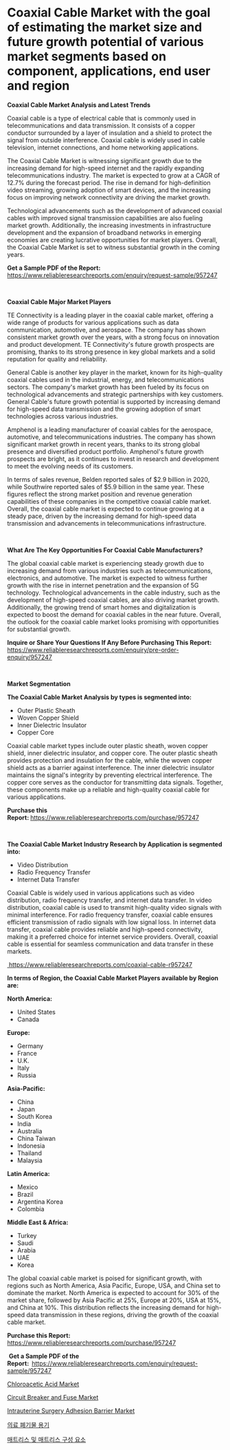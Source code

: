 <p><h1>Coaxial Cable Market with the goal of estimating the market size and future growth potential of various market segments based on component, applications, end user and region</h1></p><p><strong>Coaxial Cable Market Analysis and Latest Trends</strong></p>
<p><p>Coaxial cable is a type of electrical cable that is commonly used in telecommunications and data transmission. It consists of a copper conductor surrounded by a layer of insulation and a shield to protect the signal from outside interference. Coaxial cable is widely used in cable television, internet connections, and home networking applications.</p><p>The Coaxial Cable Market is witnessing significant growth due to the increasing demand for high-speed internet and the rapidly expanding telecommunications industry. The market is expected to grow at a CAGR of 12.7% during the forecast period. The rise in demand for high-definition video streaming, growing adoption of smart devices, and the increasing focus on improving network connectivity are driving the market growth.</p><p>Technological advancements such as the development of advanced coaxial cables with improved signal transmission capabilities are also fueling market growth. Additionally, the increasing investments in infrastructure development and the expansion of broadband networks in emerging economies are creating lucrative opportunities for market players. Overall, the Coaxial Cable Market is set to witness substantial growth in the coming years.</p></p>
<p><strong>Get a Sample PDF of the Report:&nbsp;</strong> <a href="https://www.reliableresearchreports.com/enquiry/request-sample/957247">https://www.reliableresearchreports.com/enquiry/request-sample/957247</a></p>
<p>&nbsp;</p>
<p><strong>Coaxial Cable Major Market Players</strong></p>
<p><p>TE Connectivity is a leading player in the coaxial cable market, offering a wide range of products for various applications such as data communication, automotive, and aerospace. The company has shown consistent market growth over the years, with a strong focus on innovation and product development. TE Connectivity's future growth prospects are promising, thanks to its strong presence in key global markets and a solid reputation for quality and reliability.</p><p>General Cable is another key player in the market, known for its high-quality coaxial cables used in the industrial, energy, and telecommunications sectors. The company's market growth has been fueled by its focus on technological advancements and strategic partnerships with key customers. General Cable's future growth potential is supported by increasing demand for high-speed data transmission and the growing adoption of smart technologies across various industries.</p><p>Amphenol is a leading manufacturer of coaxial cables for the aerospace, automotive, and telecommunications industries. The company has shown significant market growth in recent years, thanks to its strong global presence and diversified product portfolio. Amphenol's future growth prospects are bright, as it continues to invest in research and development to meet the evolving needs of its customers.</p><p>In terms of sales revenue, Belden reported sales of $2.9 billion in 2020, while Southwire reported sales of $5.9 billion in the same year. These figures reflect the strong market position and revenue generation capabilities of these companies in the competitive coaxial cable market. Overall, the coaxial cable market is expected to continue growing at a steady pace, driven by the increasing demand for high-speed data transmission and advancements in telecommunications infrastructure.</p></p>
<p>&nbsp;</p>
<p><strong>What Are The Key Opportunities For Coaxial Cable Manufacturers?</strong></p>
<p><p>The global coaxial cable market is experiencing steady growth due to increasing demand from various industries such as telecommunications, electronics, and automotive. The market is expected to witness further growth with the rise in internet penetration and the expansion of 5G technology. Technological advancements in the cable industry, such as the development of high-speed coaxial cables, are also driving market growth. Additionally, the growing trend of smart homes and digitalization is expected to boost the demand for coaxial cables in the near future. Overall, the outlook for the coaxial cable market looks promising with opportunities for substantial growth.</p></p>
<p><strong>Inquire or Share Your Questions If Any Before Purchasing This Report:</strong> <a href="https://www.reliableresearchreports.com/enquiry/pre-order-enquiry/957247">https://www.reliableresearchreports.com/enquiry/pre-order-enquiry/957247</a></p>
<p>&nbsp;</p>
<p><strong>Market Segmentation</strong></p>
<p><strong>The Coaxial Cable Market Analysis by types is segmented into:</strong></p>
<p><ul><li>Outer Plastic Sheath</li><li>Woven Copper Shield</li><li>Inner Dielectric Insulator</li><li>Copper Core</li></ul></p>
<p><p>Coaxial cable market types include outer plastic sheath, woven copper shield, inner dielectric insulator, and copper core. The outer plastic sheath provides protection and insulation for the cable, while the woven copper shield acts as a barrier against interference. The inner dielectric insulator maintains the signal's integrity by preventing electrical interference. The copper core serves as the conductor for transmitting data signals. Together, these components make up a reliable and high-quality coaxial cable for various applications.</p></p>
<p><strong>Purchase this Report:&nbsp;</strong><a href="https://www.reliableresearchreports.com/purchase/957247">https://www.reliableresearchreports.com/purchase/957247</a></p>
<p>&nbsp;</p>
<p><strong>The Coaxial Cable Market Industry Research by Application is segmented into:</strong></p>
<p><ul><li>Video Distribution</li><li>Radio Frequency Transfer</li><li>Internet Data Transfer</li></ul></p>
<p><p>Coaxial Cable is widely used in various applications such as video distribution, radio frequency transfer, and internet data transfer. In video distribution, coaxial cable is used to transmit high-quality video signals with minimal interference. For radio frequency transfer, coaxial cable ensures efficient transmission of radio signals with low signal loss. In internet data transfer, coaxial cable provides reliable and high-speed connectivity, making it a preferred choice for internet service providers. Overall, coaxial cable is essential for seamless communication and data transfer in these markets.</p></p>
<p><a href="https://www.reliableresearchreports.com/coaxial-cable-r957247">&nbsp;https://www.reliableresearchreports.com/coaxial-cable-r957247</a></p>
<p><strong>In terms of Region, the Coaxial Cable Market Players available by Region are:</strong></p>
<p>
    <p> <strong> North America: </strong>
        <ul>
            <li>United States</li>
            <li>Canada</li>
        </ul>
        </p> 
    <p> <strong> Europe: </strong>
        <ul>
            <li>Germany</li>
            <li>France</li>
            <li>U.K.</li>
            <li>Italy</li>
            <li>Russia</li>
        </ul>
        </p> 
    <p> <strong> Asia-Pacific: </strong>
        <ul>
            <li>China</li>
            <li>Japan</li>
            <li>South Korea</li>
            <li>India</li>
            <li>Australia</li>
            <li>China Taiwan</li>
            <li>Indonesia</li>
            <li>Thailand</li>
            <li>Malaysia</li>
        </ul>
        </p> 
    <p> <strong> Latin America: </strong>
        <ul>
            <li>Mexico</li>
            <li>Brazil</li>
            <li>Argentina Korea</li>
            <li>Colombia</li>
        </ul>
        </p> 
    <p> <strong> Middle East & Africa: </strong>
        <ul>
            <li>Turkey</li>
            <li>Saudi</li>
            <li>Arabia</li>
            <li>UAE</li>
            <li>Korea</li>
        </ul>
    </p>
    </p>
<p><p>The global coaxial cable market is poised for significant growth, with regions such as North America, Asia Pacific, Europe, USA, and China set to dominate the market. North America is expected to account for 30% of the market share, followed by Asia Pacific at 25%, Europe at 20%, USA at 15%, and China at 10%. This distribution reflects the increasing demand for high-speed data transmission in these regions, driving the growth of the coaxial cable market.</p></p>
<p><strong>Purchase this Report: </strong><a href="https://www.reliableresearchreports.com/purchase/957247">https://www.reliableresearchreports.com/purchase/957247</a></p>
<p>&nbsp;<strong>Get a Sample PDF of the Report:&nbsp;&nbsp;</strong><a href="https://www.reliableresearchreports.com/enquiry/request-sample/957247">https://www.reliableresearchreports.com/enquiry/request-sample/957247</a></p>
<p><strong></strong></p>
<p><p><a href="https://github.com/yemakinde/Market-Research-Report-List-2/blob/main/chloroacetic-acid-market.md">Chloroacetic Acid Market</a></p><p><a href="https://github.com/Alonsoolds3wq1d81czn8rbol/Market-Research-Report-List-2/blob/main/circuit-breaker-and-fuse-market.md">Circuit Breaker and Fuse Market</a></p><p><a href="https://www.linkedin.com/pulse/intrauterine-surgery-adhesion-barrier-market-exploring-share-05byf">Intrauterine Surgery Adhesion Barrier Market</a></p><p><a href="https://github.com/TitusBoyer1/Market-Research-Report-List-1/blob/main/428293552048.md">의료 폐기물 용기</a></p><p><a href="https://github.com/iansanftyord09878/Market-Research-Report-List-1/blob/main/862986952047.md">매트리스 및 매트리스 구성 요소</a></p></p>
